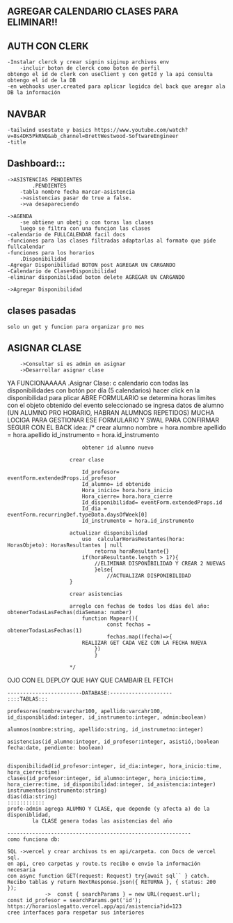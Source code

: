 ## AGREGAR CALENDARIO CLASES PARA ELIMINAR!!
## AUTH CON CLERK
    -Instalar clerck y crear signin siginup archivos env 
        -incluir boton de clerck como boton de perfil
    obtengo el id de clerk con useClient y con getId y la api consulta obtengo el id de la DB
    -en webhooks user.created para aplicar logidca del back que aregar ala DB la información
## NAVBAR
    -tailwind usestate y basics https://www.youtube.com/watch?v=8s4DK5PkRNQ&ab_channel=BrettWestwood-SoftwareEngineer 
    -title
## Dashboard:::

    ->ASISTENCIAS PENDIENTES
            .PENDIENTES
        -tabla nombre fecha marcar-asistencia
        ->asistencias pasar de true a false.
        ->va desapareciendo

    ->AGENDA
        -se obtiene un obetj o con toras las clases
        luego se filtra con una funcion las clases
    -calendario de FULLCALENDAR facil docs
    -funciones para las clases filtradas adaptarlas al formato que pide fullcalendar
    -funciones para los horarios
        .Disponibilidad
    -Agregar Disponibilidad BOTON post AGREGAR UN CARGANDO
    -Calendario de Clase+Disponibilidad
    -eliminar disponibilidad boton delete AGREGAR UN CARGANDO

    ->Agregar Disponibilidad
## clases pasadas
    solo un get y funcion para organizar pro mes

## ASIGNAR CLASE
        ->Consultar si es admin en asignar
        ->Desarrollar asignar clase
YA FUNCIONAAAAA 
    .Asignar Clase:
c       calendario con todas las disponibilidades con botón por día (5 calendarios)
        hacer click en la disponibilidad para plicar
        ABRE FORMULARIO 
            se determina horas limites con el objeto obtenido del evento seleccionado
            se ingresa datos de alumno (UN ALUMNO PRO HORARIO, HABRAN ALUMNOS REPETIDOS)
                MUCHA LOCIGA PARA GESTIONAR ESE FORMULARIO Y SWAL PARA CONFIRMAR
                SEGUIR CON EL BACK
                idea:       /* crear alumno
                            nombre = hora.nombre
                            apellido = hora.apellido
                            id_instrumento = hora.id_instrumento
                            
                            obtener id alumno nuevo

                        crear clase

                            Id_profesor= eventForm.extendedProps.id_profesor
                            Id_alumno= id obtenido
                            Hora_inicio= hora.hora_inicio
                            Hora_cierre= hora.hora_cierre
                            Id_disponibilidad= eventForm.extendedProps.id
                            Id_dia = eventForm.recurringDef.typeData.daysOfWeek[0]
                            Id_instrumento = hora.id_instrumento

                        actualizar disponibilidad
                            uso  calcularHorasRestantes(hora: HorasObjeto): HorasResultantes | null 
                                retorna horaResultante{}
                            if(horaResultante.length > 1?){
                                //ELIMINAR DISPONIBILIDAD Y CREAR 2 NUEVAS
                                }else{
                                    //ACTUALIZAR DISPONIBILIDAD
                        }	
                            
                        crear asistencias

                        arreglo con fechas de todos los días del año: obtenerTodasLasFechas(diaSemana: number)
                            function Mapear(){
                                    const fechas = obtenerTodasLasFechas(1)
                                    fechas.map((fecha)=>{
                            REALIZAR GET CADA VEZ CON LA FECHA NUEVA
                                })
                                }

                        */











OJO CON EL DEPLOY QUE HAY QUE CAMBAIR EL FETCH


    ------------------------DATABASE:--------------------
    ::::TABLAS:::

    profesores(nombre:varchar100, apellido:varcahr100, id_disponiblidad:integer, id_instrumento:integer, admin:boolean)

    alumnos(nombre:string, apellido:string, id_instrumetno:integer)

    asistencias(id_alumno:integer, id_profesor:integer, asistió,:boolean fecha:date, pendiente: boolean)

    
    disponibilidad(id_profesor:integer, id_dia:integer, hora_inicio:time, hora_cierre:time)
    clases(id_profesor:integer, id_alumno:integer, hora_inicio:time, hora_cierre:time, id_disponibilidad:integer, id_asistencia:integer)
    instrumentos(instrumento:string)
    dias(dia:string)
    ::::::::::::
    profe-admin agrega ALUMNO Y CLASE, que depende (y afecta a) de la disponiblidad,
            la CLASE genera todas las asistencias del año

    -----------------------------------------------------------
    como funciona db:

    SQL ->vercel y crear archivos ts en api/carpeta. con Docs de vercel sql. 
    en api, creo carpetas y route.ts recibo o envio la información necesaria
    con async function GET(request: Request) try{await sql`` } catch. Recibo tablas y return NextResponse.json({ RETURNA }, { status: 200 }); 
                ->  const { searchParams } = new URL(request.url);
    const id_profesor = searchParams.get('id');  https://horarioslegatto.vercel.app/api/asistencia?id=123
    cree interfaces para respetar sus interiores 



